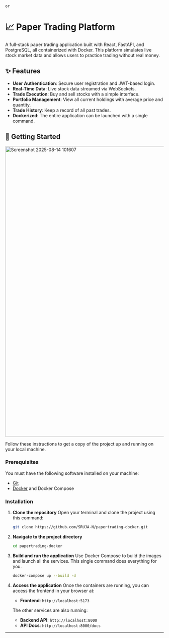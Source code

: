                                                                                                   or 


# 📈 Paper Trading Platform

A full-stack paper trading application built with React, FastAPI, and PostgreSQL, all containerized with Docker. This platform simulates live stock market data and allows users to practice trading without real money.

## ✨ Features

* **User Authentication**: Secure user registration and JWT-based login.
* **Real-Time Data**: Live stock data streamed via WebSockets.
* **Trade Execution**: Buy and sell stocks with a simple interface.
* **Portfolio Management**: View all current holdings with average price and quantity.
* **Trade History**: Keep a record of all past trades.
* **Dockerized**: The entire application can be launched with a single command.



## 🚀 Getting Started
<img width="1919" height="920" alt="Screenshot 2025-08-14 101607" src="https://github.com/user-attachments/assets/1bfe64e5-1be9-4044-9ba4-386769377fa8" />


Follow these instructions to get a copy of the project up and running on your local machine.

### **Prerequisites**

You must have the following software installed on your machine:
* [Git](https://git-scm.com/)
* [Docker](https://www.docker.com/products/docker-desktop/) and Docker Compose

### **Installation**

1.  **Clone the repository**
    Open your terminal and clone the project using this command:
    ```bash
    git clone https://github.com/SRUJA-N/papertrading-docker.git
    ```

2.  **Navigate to the project directory**
    ```bash
    cd papertrading-docker
    ```

3.  **Build and run the application**
    Use Docker Compose to build the images and launch all the services. This single command does everything for you.
    ```bash
    docker-compose up --build -d
    ```

4.  **Access the application**
    Once the containers are running, you can access the frontend in your browser at:
    * **Frontend**: `http://localhost:5173`

    The other services are also running:
    * **Backend API**: `http://localhost:8000`
    * **API Docs**: `http://localhost:8000/docs`

---
